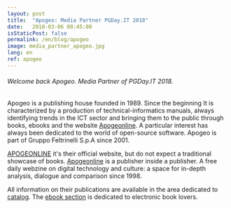 ```yaml
---
layout: post
title:  "Apogeo: Media Partner PGDay.IT 2018"
date:   2018-03-06 00:45:00
isStaticPost: false
permalink: /en/blog/apogeo
image: media_partner_apogeo.jpg
lang: en
ref: apogeo
---
```


<h6>Welcome back Apogeo. Media Partner of PGDay.IT 2018.</h6>

Apogeo is a publishing house founded in 1989. Since the beginning It is characterized by a production of technical-informatics manuals, always identifying trends in the ICT sector and bringing them to the public through books, ebooks and the website [Apogeonline](http://www.apogeonline.com/). A particular interest has always been dedicated to the world of open-source software. Apogeo is part of Gruppo Feltrinelli S.p.A since 2001.

[APOGEONLINE](http://www.apogeonline.com/)
it's their official website, but do not expect a traditional showcase of books. [Apogeonline](http://www.apogeonline.com/) is a publisher inside a publisher. A free daily webzine on digital technology and culture: a space for in-depth analysis, dialogue and comparison since 1998.

All information on their publications are available in the area dedicated to [catalog](http://www.apogeonline.com/libri/catalogo). The [ebook section](http://www.apogeonline.com/libri/Collana/Apogeoebook) is dedicated to electronic book lovers.
